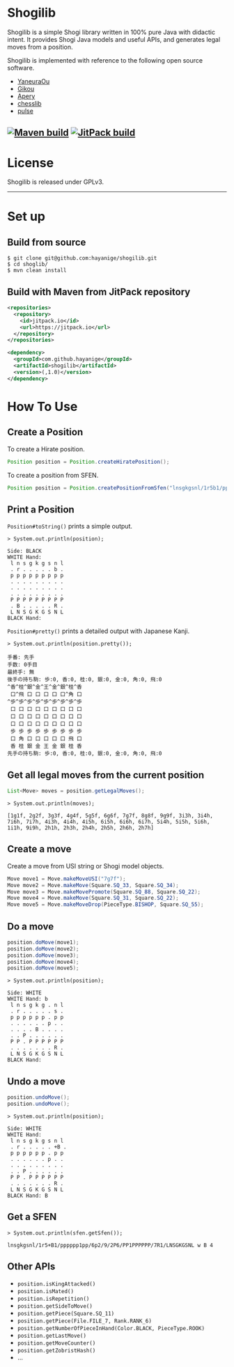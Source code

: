 # Shogilib

Shogilib is a simple Shogi library written in 100% pure Java with didactic intent. It provides Shogi Java models and useful APIs, and generates legal moves from a position.

Shogilib is implemented with reference to the following open source software.
- [YaneuraOu](https://github.com/yaneurao/YaneuraOu)
- [Gikou](https://github.com/gikou-official/Gikou)
- [Apery](https://github.com/HiraokaTakuya/apery)
- [chesslib](https://github.com/bhlangonijr/chesslib)
- [pulse](https://github.com/fluxroot/pulse)

[![Maven build](https://github.com/hayanige/shogilib/actions/workflows/push.yml/badge.svg?branch=main)](https://github.com/hayanige/shogilib/actions/workflows/push.yml)
[![JitPack build](https://jitpack.io/v/hayanige/shogilib.svg)](https://jitpack.io/#hayanige/shogilib)
---


# License

Shogilib is released under GPLv3.

---

# Set up

## Build from source

```
$ git clone git@github.com:hayanige/shogilib.git
$ cd shoglib/
$ mvn clean install
```

## Build with Maven from JitPack repository

```xml
<repositories>
  <repository>
    <id>jitpack.io</id>
    <url>https://jitpack.io</url>
  </repository>
</repositories>
```

```xml
<dependency>
  <groupId>com.github.hayanige</groupId>
  <artifactId>shogilib</artifactId>
  <version>(,1.0)</version>
</dependency>
```

# How To Use

## Create a Position

To create a Hirate position.
```java
Position position = Position.createHiratePosition();
```

To create a position from SFEN.
```java
Position position = Position.createPositionFromSfen("lnsgkgsnl/1r5b1/ppppppppp/9/9/9/PPPPPPPPP/1B5R1/LNSGKGSNL b - 1");
```

## Print a Position

`Position#toString()` prints a simple output.

```
> System.out.println(position);

Side: BLACK
WHITE Hand:
 l n s g k g s n l
 . r . . . . . b .
 p p p p p p p p p
 . . . . . . . . .
 . . . . . . . . .
 . . . . . . . . .
 P P P P P P P P P
 . B . . . . . R .
 L N S G K G S N L
BLACK Hand:
```

`Position#pretty()` prints a detailed output with Japanese Kanji.

```
> System.out.println(position.pretty());

手番: 先手
手数: 0手目
最終手: 無
後手の持ち駒: 歩:0, 香:0, 桂:0, 銀:0, 金:0, 角:0, 飛:0
^香^桂^銀^金^王^金^銀^桂^香
 口^飛 口 口 口 口 口^角 口
^歩^歩^歩^歩^歩^歩^歩^歩^歩
 口 口 口 口 口 口 口 口 口
 口 口 口 口 口 口 口 口 口
 口 口 口 口 口 口 口 口 口
 歩 歩 歩 歩 歩 歩 歩 歩 歩
 口 角 口 口 口 口 口 飛 口
 香 桂 銀 金 王 金 銀 桂 香
先手の持ち駒: 歩:0, 香:0, 桂:0, 銀:0, 金:0, 角:0, 飛:0
```

## Get all legal moves from the current position

```java
List<Move> moves = position.getLegalMoves();
```
```
> System.out.println(moves);

[1g1f, 2g2f, 3g3f, 4g4f, 5g5f, 6g6f, 7g7f, 8g8f, 9g9f, 3i3h, 3i4h, 7i6h, 7i7h, 4i3h, 4i4h, 4i5h, 6i5h, 6i6h, 6i7h, 5i4h, 5i5h, 5i6h, 1i1h, 9i9h, 2h1h, 2h3h, 2h4h, 2h5h, 2h6h, 2h7h]
```

## Create a move

Create a move from USI string or Shogi model objects.

```java
Move move1 = Move.makeMoveUSI("7g7f");
Move move2 = Move.makeMove(Square.SQ_33, Square.SQ_34);
Move move3 = Move.makeMovePromote(Square.SQ_88, Square.SQ_22);
Move move4 = Move.makeMove(Square.SQ_31, Square.SQ_22);
Move move5 = Move.makeMoveDrop(PieceType.BISHOP, Square.SQ_55);
```

## Do a move

```java
position.doMove(move1);
position.doMove(move2);
position.doMove(move3);
position.doMove(move4);
position.doMove(move5);
```
```
> System.out.println(position);

Side: WHITE
WHITE Hand: b
 l n s g k g . n l
 . r . . . . . s .
 p p p p p p . p p
 . . . . . . p . .
 . . . . B . . . .
 . . P . . . . . .
 P P . P P P P P P
 . . . . . . . R .
 L N S G K G S N L
BLACK Hand:
```

## Undo a move

```java
position.undoMove();
position.undoMove();
```
```
> System.out.println(position);

Side: WHITE
WHITE Hand:
 l n s g k g s n l
 . r . . . . . +B .
 p p p p p p . p p
 . . . . . . p . .
 . . . . . . . . .
 . . P . . . . . .
 P P . P P P P P P
 . . . . . . . R .
 L N S G K G S N L
BLACK Hand: B
```

## Get a SFEN

```
> System.out.println(sfen.getSfen());

lnsgkgsnl/1r5+B1/pppppp1pp/6p2/9/2P6/PP1PPPPPP/7R1/LNSGKGSNL w B 4
```

## Other APIs

- `position.isKingAttacked()`
- `position.isMated()`
- `position.isRepetition()`
- `position.getSideToMove()`
- `position.getPiece(Square.SQ_11)`
- `position.getPiece(File.FILE_7, Rank.RANK_6)`
- `position.getNumberOfPieceInHand(Color.BLACK, PieceType.ROOK)`
- `position.getLastMove()`
- `position.getMoveCounter()`
- `position.getZobristHash()`
- ...
